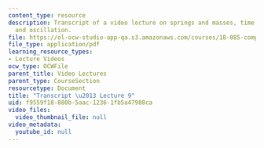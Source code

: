 ```yaml
---
content_type: resource
description: Transcript of a video lecture on springs and masses, time derivatives,
  and oscillation.
file: https://ol-ocw-studio-app-qa.s3.amazonaws.com/courses/18-085-computational-science-and-engineering-i-fall-2008/f9559f18880b5aac12361fb5a47988ca_18-085F08-L09.pdf
file_type: application/pdf
learning_resource_types:
- Lecture Videos
ocw_type: OCWFile
parent_title: Video Lectures
parent_type: CourseSection
resourcetype: Document
title: "Transcript \u2013 Lecture 9"
uid: f9559f18-880b-5aac-1236-1fb5a47988ca
video_files:
  video_thumbnail_file: null
video_metadata:
  youtube_id: null
---
```

